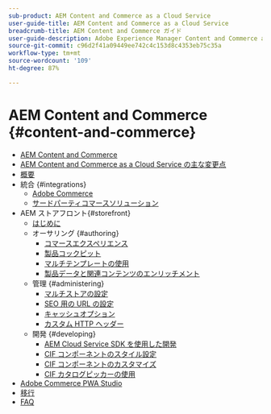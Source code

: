 ```yaml
---
sub-product: AEM Content and Commerce as a Cloud Service
user-guide-title: AEM Content and Commerce as a Cloud Service
breadcrumb-title: AEM Content and Commerce ガイド
user-guide-description: Adobe Experience Manager Content and Commerce as a Cloud Service の使用方法と管理方法について説明します。
source-git-commit: c96d2f41a09449ee742c4c153d8c4353eb75c35a
workflow-type: tm+mt
source-wordcount: '109'
ht-degree: 87%

---
```



# AEM Content and Commerce {#content-and-commerce}

+ [AEM Content and Commerce](/help/commerce-cloud/home.md)
+ [AEM Content and Commerce as a Cloud Service の主な変更点](changes.md)
+ [概要](introduction.md)
+ 統合 {#integrations}
   + [Adobe Commerce](integrating/magento.md)
   + [サードパーティコマースソリューション](integrating/third-party.md)
+ AEM ストアフロント{#storefront}
   + [はじめに](getting-started.md)
   + オーサリング {#authoring}
      + [コマースエクスペリエンス](authoring/authoring-commerce-experiences.md)
      + [製品コックピット](authoring/product-cockpit.md)
      + [マルチテンプレートの使用](authoring/multi-template-usage.md)
      + [製品データと関連コンテンツのエンリッチメント](authoring/enrich-product-associated-content.md)
   + 管理 {#administering}
      + [マルチストアの設定](configuring/multi-store-setup.md)
      + [SEO 用の URL の設定](configuring/advanced-url-configuration.md)
      + [キャッシュオプション](configuring/caching.md)
      + [カスタム HTTP ヘッダー](/help/commerce-cloud/configuring/custom-http-headers.md)
   + 開発 {#developing}
      + [AEM Cloud Service SDK を使用した開発](develop.md)
      + [CIF コンポーネントのスタイル設定](customizing/style-cif-component.md)
      + [CIF コンポーネントのカスタマイズ](customizing/customize-cif-components.md)
      + [CIF カタログピッカーの使用](customizing/use-cif-pickers.md)
+ [Adobe Commerce PWA Studio](/help/commerce-cloud/pwa-studio/getting-started.md)
+ [移行](migration.md)
+ [FAQ](faq.md)
